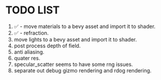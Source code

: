 # TODO LIST
1. ✅ - move materials to a bevy asset and import it to shader.
2. ✅ - refraction.
3. move lights to a bevy asset and import it to shader.
4. post process depth of field.
5. anti aliasing.
6. quater res.
7. specular_scatter seems to have some rng issues.
8. separate out debug gizmo rendering and rdog rendering.

